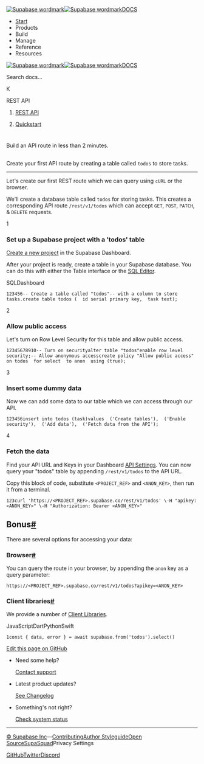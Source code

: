 [![Supabase wordmark](https://supabase.com/docs/_next/image?url=%2Fdocs%2Fsupabase-dark.svg&w=256&q=75&dpl=dpl_5BYG5BkQhU19GEfZfhcgAbeGcRQo)![Supabase wordmark](https://supabase.com/docs/_next/image?url=%2Fdocs%2Fsupabase-light.svg&w=256&q=75&dpl=dpl_5BYG5BkQhU19GEfZfhcgAbeGcRQo)DOCS](https://supabase.com/docs)

-   [Start](https://supabase.com/docs/guides/getting-started)
-   Products
-   Build
-   Manage
-   Reference
-   Resources

[![Supabase wordmark](https://supabase.com/docs/_next/image?url=%2Fdocs%2Fsupabase-dark.svg&w=256&q=75&dpl=dpl_5BYG5BkQhU19GEfZfhcgAbeGcRQo)![Supabase wordmark](https://supabase.com/docs/_next/image?url=%2Fdocs%2Fsupabase-light.svg&w=256&q=75&dpl=dpl_5BYG5BkQhU19GEfZfhcgAbeGcRQo)DOCS](https://supabase.com/docs)

Search docs...

K

REST API

1.  [REST API](https://supabase.com/docs/guides/api)

3.  [Quickstart](https://supabase.com/docs/guides/api/quickstart)

# 

Build an API route in less than 2 minutes.

## 

Create your first API route by creating a table called `todos` to store tasks.

* * *

Let's create our first REST route which we can query using `cURL` or the browser.

We'll create a database table called `todos` for storing tasks. This creates a corresponding API route `/rest/v1/todos` which can accept `GET`, `POST`, `PATCH`, & `DELETE` requests.

1

### Set up a Supabase project with a 'todos' table

[Create a new project](https://supabase.com/dashboard) in the Supabase Dashboard.

After your project is ready, create a table in your Supabase database. You can do this with either the Table interface or the [SQL Editor](https://supabase.com/dashboard/project/_/sql).

SQLDashboard

```
123456-- Create a table called "todos"-- with a column to store tasks.create table todos (  id serial primary key,  task text);
```

2

### Allow public access

Let's turn on Row Level Security for this table and allow public access.

```
12345678910-- Turn on securityalter table "todos"enable row level security;-- Allow anonymous accesscreate policy "Allow public access"  on todos  for select  to anon  using (true);
```

3

### Insert some dummy data

Now we can add some data to our table which we can access through our API.

```
123456insert into todos (task)values  ('Create tables'),  ('Enable security'),  ('Add data'),  ('Fetch data from the API');
```

4

### Fetch the data

Find your API URL and Keys in your Dashboard [API Settings](https://supabase.com/dashboard/project/_/settings/api). You can now query your "todos" table by appending `/rest/v1/todos` to the API URL.

Copy this block of code, substitute `<PROJECT_REF>` and `<ANON_KEY>`, then run it from a terminal.

```
123curl 'https://<PROJECT_REF>.supabase.co/rest/v1/todos' \-H "apikey: <ANON_KEY>" \-H "Authorization: Bearer <ANON_KEY>"
```

## Bonus[#](#bonus)

There are several options for accessing your data:

### Browser[#](#browser)

You can query the route in your browser, by appending the `anon` key as a query parameter:

`https://<PROJECT_REF>.supabase.co/rest/v1/todos?apikey=<ANON_KEY>`

### Client libraries[#](#client-libraries)

We provide a number of [Client Libraries](https://github.com/supabase/supabase#client-libraries).

JavaScriptDartPythonSwift

```
1const { data, error } = await supabase.from('todos').select()
```

[Edit this page on GitHub](https://github.com/supabase/supabase/blob/master/apps/docs/content/guides/api/quickstart.mdx)

-   Need some help?
    
    [Contact support](https://supabase.com/support)
-   Latest product updates?
    
    [See Changelog](https://supabase.com/changelog)
-   Something's not right?
    
    [Check system status](https://status.supabase.com/)

* * *

[© Supabase Inc](https://supabase.com/)—[Contributing](https://github.com/supabase/supabase/blob/master/apps/docs/DEVELOPERS.md)[Author Styleguide](https://github.com/supabase/supabase/blob/master/apps/docs/CONTRIBUTING.md)[Open Source](https://supabase.com/open-source)[SupaSquad](https://supabase.com/supasquad)Privacy Settings

[GitHub](https://github.com/supabase/supabase)[Twitter](https://twitter.com/supabase)[Discord](https://discord.supabase.com/)